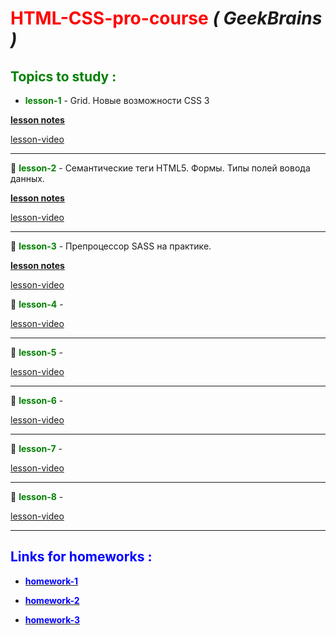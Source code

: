 # <span style="color:red">HTML-CSS-pro-course</span> **_( GeekBrains )_**

## <span style="color:green">Topics to study :</span>

- <span style="color:green">**lesson-1** </span>- Grid. Новые возможности CSS 3

[**lesson notes**](https://artiom30.github.io/HTML-CSS--Pro-/lesson-1/lesson-notes/index.html)

[lesson-video](https://www.youtube.com/watch?v=5Ijqb1wLcvc)

---

📌 <span style="color:green">**lesson-2** </span>- Семантические теги HTML5. Формы. Типы полей вовода данных.

[**lesson notes**](https://artiom30.github.io/HTML-CSS--Pro-/lesson-2/lesson-notes/index.html)

[lesson-video](https://youtu.be/TBw6Ga1e92k)

---

📌 <span style="color:green">**lesson-3** </span>- Препроцессор SASS на практике.

[**lesson notes**](https://github.com/Artiom30/HTML-CSS--Pro-/tree/main/lesson-2/lesson-notes/sass)

[lesson-video](https://youtu.be/KARjHRoRe_4)

📌 <span style="color:green">**lesson-4** </span>-

[lesson-video](https://youtu.be/Q0H_DpzuPGE)

---

📌 <span style="color:green">**lesson-5** </span>-

[lesson-video](https://youtu.be/VDD-4CgY9B4)

---

📌 <span style="color:green">**lesson-6** </span>-

[lesson-video](https://youtu.be/CML0LNJMwE0)

---

📌 <span style="color:green">**lesson-7** </span>-

[lesson-video](https://youtu.be/BhAYL46P3PI)

---

📌 <span style="color:green">**lesson-8** </span>-

[lesson-video](https://youtu.be/kOLM2s20sZY)

---

## <span style="color:blue">Links for homeworks :</span>

- <span style="color:blue"> [<span style="color:blue">**homework-1**</span>](https://artiom30.github.io/HTML-CSS--Pro-/lesson-1/homework/index.html)</span>

- <span style="color:blue"> [<span style="color:blue">**homework-2**</span>](https://artiom30.github.io/HTML-CSS--Pro-/lesson-2/homework/index.html)</span>

- <span style="color:blue"> [<span style="color:blue">**homework-3**</span>]()</span>
